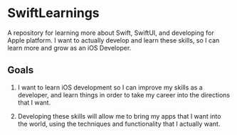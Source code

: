 # SwiftLearnings
A repository for learning more about Swift, SwiftUI, and developing for Apple platform. I want to actually develop and learn these skills, so I can learn more and grow as an iOS Developer.

## Goals
1. I want to learn iOS development so I can improve my skills as a developer, and learn things in order to take my career into the directions that I want. 

2. Developing these skills will allow me to bring my apps that I want into the world, using the techniques and functionality that I actually want. 
